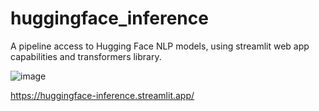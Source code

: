 # huggingface_inference

A pipeline access to Hugging Face NLP models, using streamlit web app capabilities and transformers library.

![image](https://github.com/user-attachments/assets/4ba23dc8-cce5-4c9c-ac2e-901fa8d82ba2)

https://huggingface-inference.streamlit.app/
